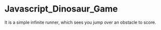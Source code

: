 # Javascript_Dinosaur_Game
It is a simple infinite runner, which sees you jump over an obstacle to score.
